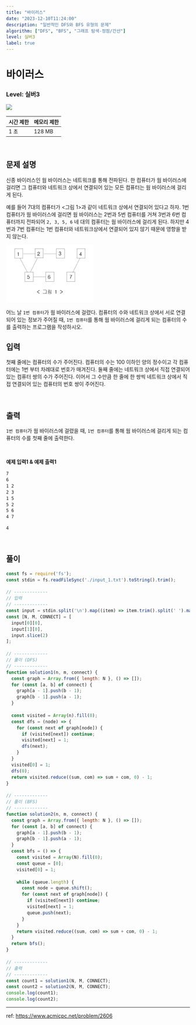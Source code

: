 ```yaml
---
title: "바이러스"
date: "2023-12-10T11:24:00"
description: "일반적인 DFS와 BFS 유형의 문제"
algorithm: ["DFS", "BFS", "그래프 탐색-정점/간선"]
level: 실버3
label: true
---
```


# 바이러스

### Level: 실버3

<img src="https://d2gd6pc034wcta.cloudfront.net/tier/8.svg" style="width: 20px" />

<br>

| 시간 제한 | 메모리 제한 |
| -------- | ---------- |
| 1 초 | 128 MB |

<br>

## 문제 설명

신종 바이러스인 웜 바이러스는 네트워크를 통해 전파된다. 한 컴퓨터가 웜 바이러스에 걸리면 그 컴퓨터와 네트워크 상에서 연결되어 있는 모든 컴퓨터는 웜 바이러스에 걸리게 된다.

예를 들어 7대의 컴퓨터가 <그림 1>과 같이 네트워크 상에서 연결되어 있다고 하자. 1번 컴퓨터가 웜 바이러스에 걸리면 웜 바이러스는 2번과 5번 컴퓨터를 거쳐 3번과 6번 컴퓨터까지 전파되어 `2, 3, 5, 6` 네 대의 컴퓨터는 웜 바이러스에 걸리게 된다. 하지만 4번과 7번 컴퓨터는 1번 컴퓨터와 네트워크상에서 연결되어 있지 않기 때문에 영향을 받지 않는다.

<img src="https://raw.githubusercontent.com/hxxtae/algorithm/main/blog/assets/바이러스_1.png" alt="바이러스_1" />

어느 날 `1번 컴퓨터`가 웜 바이러스에 걸렸다. 컴퓨터의 수와 네트워크 상에서 서로 연결되어 있는 정보가 주어질 때, `1번 컴퓨터`를 통해 웜 바이러스에 걸리게 되는 컴퓨터의 수를 출력하는 프로그램을 작성하시오.

## 입력

첫째 줄에는 컴퓨터의 수가 주어진다. 컴퓨터의 수는 100 이하인 양의 정수이고 각 컴퓨터에는 1번 부터 차례대로 번호가 매겨진다. 둘째 줄에는 네트워크 상에서 직접 연결되어 있는 컴퓨터 쌍의 수가 주어진다. 이어서 그 수만큼 한 줄에 한 쌍씩 네트워크 상에서 직접 연결되어 있는 컴퓨터의 번호 쌍이 주어진다.

<br>

## 출력

`1번 컴퓨터`가 웜 바이러스에 걸렸을 때, `1번 컴퓨터`를 통해 웜 바이러스에 걸리게 되는 컴퓨터의 수를 첫째 줄에 출력한다.

<br>

**예제 입력1 & 예제 출력1**

~~~txt
7
6
1 2
2 3
1 5
5 2
5 6
4 7

~~~

~~~txt
4

~~~

<br>

## 풀이

~~~javascript
const fs = require('fs');
const stdin = fs.readFileSync('./input_1.txt').toString().trim();

// -------------
// 입력
// -------------
const input = stdin.split('\n').map((item) => item.trim().split(' ').map(Number));
const [N, M, CONNECT] = [
  input[0][0],
  input[1][0],
  input.slice(2)
];

// -------------
// 풀이 (DFS)
// -------------
function solution1(n, m, connect) {
  const graph = Array.from({ length: N }, () => []);
  for (const [a, b] of connect) {
    graph[a - 1].push(b - 1);
    graph[b - 1].push(a - 1);
  }

  const visited = Array(n).fill(0);
  const dfs = (node) => {
    for (const next of graph[node]) {
      if (visited[next]) continue;
      visited[next] = 1;
      dfs(next);
    }
  }
  visited[0] = 1;
  dfs(0);
  return visited.reduce((sum, com) => sum + com, 0) - 1;
}

// -------------
// 풀이 (BFS)
// -------------
function solution2(n, m, connect) {
  const graph = Array.from({ length: N }, () => []);
  for (const [a, b] of connect) {
    graph[a - 1].push(b - 1);
    graph[b - 1].push(a - 1);
  }
  const bfs = () => {
    const visited = Array(N).fill(0);
    const queue = [0];
    visited[0] = 1;

    while (queue.length) {
      const node = queue.shift();
      for (const next of graph[node]) {
        if (visited[next]) continue;
        visited[next] = 1;
        queue.push(next);
      }
    }
    return visited.reduce((sum, com) => sum + com, 0) - 1;
  }
  return bfs();
}

// -------------
// 출력
// -------------
const count1 = solution1(N, M, CONNECT);
const count2 = solution2(N, M, CONNECT);
console.log(count1);
console.log(count2);
~~~

---

ref: https://www.acmicpc.net/problem/2606